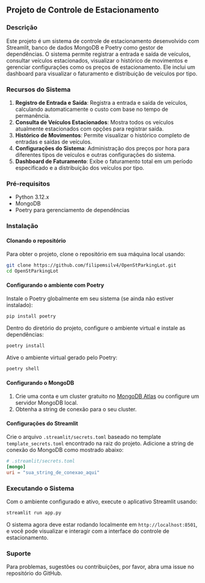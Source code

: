 ## Projeto de Controle de Estacionamento

### Descrição

Este projeto é um sistema de controle de estacionamento desenvolvido com Streamlit, banco de dados MongoDB e Poetry como gestor de dependências. 
O sistema permite registrar a entrada e saída de veículos, consultar veículos estacionados, visualizar o histórico de movimentos e gerenciar configurações como os preços de estacionamento. 
Ele inclui um dashboard para visualizar o faturamento e distribuição de veículos por tipo.

### Recursos do Sistema

1. **Registro de Entrada e Saída**: Registra a entrada e saída de veículos, calculando automaticamente o custo com base no tempo de permanência.
2. **Consulta de Veículos Estacionados**: Mostra todos os veículos atualmente estacionados com opções para registrar saída.
3. **Histórico de Movimentos**: Permite visualizar o histórico completo de entradas e saídas de veículos.
4. **Configurações do Sistema**: Administração dos preços por hora para diferentes tipos de veículos e outras configurações do sistema.
5. **Dashboard de Faturamento**: Exibe o faturamento total em um período especificado e a distribuição dos veículos por tipo.

### Pré-requisitos

- Python 3.12.x
- MongoDB
- Poetry para gerenciamento de dependências

### Instalação

#### Clonando o repositório

Para obter o projeto, clone o repositório em sua máquina local usando:

```bash
git clone https://github.com/filipemsilv4/OpenStParkingLot.git
cd OpenStParkingLot
```

#### Configurando o ambiente com Poetry

Instale o Poetry globalmente em seu sistema (se ainda não estiver instalado):

```bash
pip install poetry
```

Dentro do diretório do projeto, configure o ambiente virtual e instale as dependências:

```bash
poetry install
```

Ative o ambiente virtual gerado pelo Poetry:

```bash
poetry shell
```

#### Configurando o MongoDB

1. Crie uma conta e um cluster gratuito no [MongoDB Atlas](https://www.mongodb.com/cloud/atlas) ou configure um servidor MongoDB local.
2. Obtenha a string de conexão para o seu cluster.

#### Configurações do Streamlit

Crie o arquivo `.streamlit/secrets.toml` baseado no template `template_secrets.toml` encontrado na raiz do projeto. Adicione a string de conexão do MongoDB como mostrado abaixo:

```toml
# .streamlit/secrets.toml
[mongo]
uri = "sua_string_de_conexao_aqui"
```

### Executando o Sistema

Com o ambiente configurado e ativo, execute o aplicativo Streamlit usando:

```bash
streamlit run app.py
```

O sistema agora deve estar rodando localmente em `http://localhost:8501`, e você pode visualizar e interagir com a interface do controle de estacionamento.

### Suporte

Para problemas, sugestões ou contribuições, por favor, abra uma issue no repositório do GitHub.

